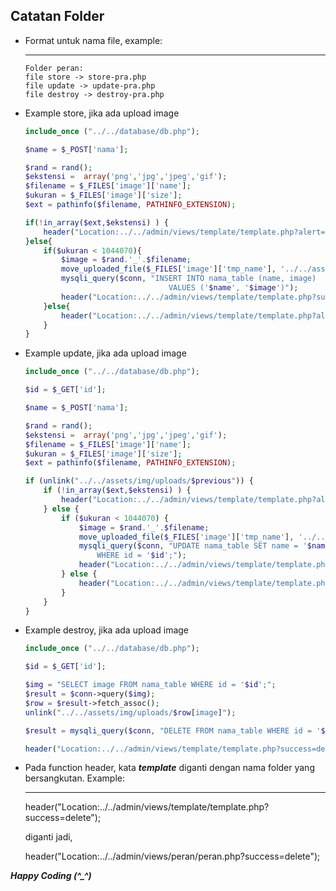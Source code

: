 ## Catatan Folder
  - Format untuk nama file, example: 
    
    ---
        Folder peran: 
        file store -> store-pra.php
        file update -> update-pra.php
        file destroy -> destroy-pra.php

  - Example store, jika ada upload image
    ```php
    include_once ("../../database/db.php");

    $name = $_POST['nama'];

    $rand = rand();
    $ekstensi =  array('png','jpg','jpeg','gif');
    $filename = $_FILES['image']['name'];
    $ukuran = $_FILES['image']['size'];
    $ext = pathinfo($filename, PATHINFO_EXTENSION);
    
    if(!in_array($ext,$ekstensi) ) {
        header("Location:../../admin/views/template/template.php?alert=gagal_ekstensi");
    }else{
        if($ukuran < 1044070){		
            $image = $rand.'_'.$filename;
            move_uploaded_file($_FILES['image']['tmp_name'], '../../assets/img/uploads/'.$rand.'_'.$filename);
            mysqli_query($conn, "INSERT INTO nama_table (name, image) 
                                    VALUES ('$name', '$image')");
            header("Location:../../admin/views/template/template.php?success=create");
        }else{
            header("Location:../../admin/views/template/template.php?alert=gagal_ukuran");
        }
    }
    ```

  - Example update, jika ada upload image
    ```php
    include_once ("../../database/db.php");

    $id = $_GET['id'];

    $name = $_POST['nama'];

    $rand = rand();
    $ekstensi =  array('png','jpg','jpeg','gif');
    $filename = $_FILES['image']['name'];
    $ukuran = $_FILES['image']['size'];
    $ext = pathinfo($filename, PATHINFO_EXTENSION);
    
    if (unlink("../../assets/img/uploads/$previous")) {
        if (!in_array($ext,$ekstensi) ) {
            header("Location:../../admin/views/template/template.php?alert=gagal_ekstensi");
        } else {
            if ($ukuran < 1044070) {		
                $image = $rand.'_'.$filename;
                move_uploaded_file($_FILES['image']['tmp_name'], '../../assets/img/uploads/'.$rand.'_'.$filename);
                mysqli_query($conn, "UPDATE nama_table SET name = '$name', image = '$image'  
                    WHERE id = '$id';");
                header("Location:../../admin/views/template/template.php?success=update");
            } else {
                header("Location:../../admin/views/template/template.php?alert=gagal_ukuran");
            }
        }
    }
    ```

  - Example destroy, jika ada upload image
    ```php
    include_once ("../../database/db.php");

    $id = $_GET['id'];

    $img = "SELECT image FROM nama_table WHERE id = '$id';";
    $result = $conn->query($img);
    $row = $result->fetch_assoc();
    unlink("../../assets/img/uploads/$row[image]");

    $result = mysqli_query($conn, "DELETE FROM nama_table WHERE id = '$id';");

    header("Location:../../admin/views/template/template.php?success=delete");
    ```

  - Pada function header, kata ***template*** diganti dengan nama folder yang bersangkutan. Example:
    
    ---
    header("Location:../../admin/views/template/template.php?success=delete"); 

    diganti jadi, 

    header("Location:../../admin/views/peran/peran.php?success=delete");

***Happy Coding (^_^)***
